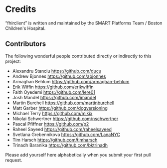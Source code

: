 Credits
=======

“fhirclient” is written and maintained by the SMART Platforms Team / Boston Children's Hospital.


Contributors
------------

The following wonderful people contributed directly or indirectly to this project:

- Alexandru Stanciu <https://github.com/ducu>
- Andrew Bjonnes <https://github.com/abjonnes>
- Armaghan Behlum <https://github.com/armaghan-behlum>
- Erik Wiffin <https://github.com/erikwiffin>
- Faith Oyedemi <https://github.com/lere01>
- Josh Mandel <https://github.com/jmandel>
- Martin Burchell <https://github.com/martinburchell>
- Matt Garber <https://github.com/dogversioning>
- Michael Terry <https://github.com/mikix>
- Nikolai Schwertner <https://github.com/nschwertner>
- Pascal Pfiffner <https://github.com/p2>
- Raheel Sayeed <https://github.com/raheelsayeed>
- Svetlana Grebennikova <https://github.com/LanaNYC>
- Tim Harsch <https://github.com/timharsch>
- Trinadh Baranika <https://github.com/bktrinadh>

Please add yourself here alphabetically when you submit your first pull request.
